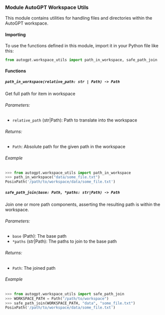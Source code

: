### Module AutoGPT Workspace Utils

This module contains utilities for handling files and directories within the AutoGPT workspace.

#### Importing

To use the functions defined in this module, import it in your Python file like this:

```python
from autogpt.workspace_utils import path_in_workspace, safe_path_join
```

#### Functions

##### `path_in_workspace(relative_path: str | Path) -> Path`

Get full path for item in workspace

###### Parameters:
- `relative_path` (str|Path): Path to translate into the workspace

###### Returns:
- `Path`: Absolute path for the given path in the workspace

###### Example
```python
>>> from autogpt.workspace_utils import path_in_workspace
>>> path_in_workspace("data/some_file.txt")
PosixPath('/path/to/workspace/data/some_file.txt')
```

##### `safe_path_join(base: Path, *paths: str|Path) -> Path`

Join one or more path components, asserting the resulting path is within the workspace.

###### Parameters:
- `base` (Path): The base path
- `*paths` (str|Path): The paths to join to the base path

###### Returns:
- `Path`: The joined path

###### Example
```python
>>> from autogpt.workspace_utils import safe_path_join
>>> WORKSPACE_PATH = Path("/path/to/workspace")
>>> safe_path_join(WORKSPACE_PATH, "data", "some_file.txt")
PosixPath('/path/to/workspace/data/some_file.txt')
```